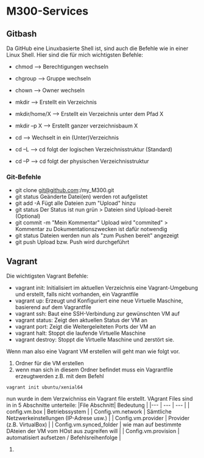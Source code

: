 # M300-Services

## Gitbash

Da GitHub eine Linuxbasierte Shell ist, sind auch die Befehle wie in einer Linux Shell. Hier sind die für mich wichtigsten Befehle:

* chmod --> Berechtigungen wechseln
* chgroup --> 		Gruppe wechseln
* chown	-->	Owner wechseln

* mkdir	-->	Erstellt ein Verzeichnis
* mkdir/home/X -->	Erstellt ein Verzeichnis unter dem Pfad X
* mkdir –p X --> 		Erstellt ganzer verzeichnisbaum X
* cd --> Wechselt in ein (Unter)Verzeichnis
* cd –L	-->	cd folgt der logischen Verzeichnisstruktur (Standard)
* cd –P	-->	cd folgt der physischen Verzeichnisstruktur

### Git-Befehle

*  git clone git@github.com:<Ihr Name>/my_M300.git
*  git status                       Geänderte Datei(en) werden rot aufgelistet
*  git add -A                      Fügt alle Dateien zum "Upload" hinzu
*  git status                      Der Status ist nun grün > Dateien sind Upload-bereit (Optional) 
*  git commit -m "Mein Kommentar"  Upload wird "commited" > Kommentar zu Dokumentationszwecken ist dafür notwendig
*  git status                      Dateien werden nun als "zum Pushen bereit" angezeigt
*  git push                        Upload bzw. Push wird durchgeführt

## Vagrant

Die wichtigsten Vagrant Befehle:

* vagrant init:       Initialisiert im aktuellen Verzeichnis eine Vagrant-Umgebung und erstellt, falls nicht vorhanden, ein Vagrantfile
* vagrant up:         Erzeugt und Konfiguriert eine neue Virtuelle Maschine, basierend auf dem Vagrantfile
* vagrant ssh:        Baut eine SSH-Verbindung zur gewünschten VM auf
* vagrant status:     Zeigt den aktuellen Status der VM an
* vagrant port:       Zeigt die Weitergeleiteten Ports der VM an
* vagrant halt:       Stoppt die laufende Virtuelle Maschine
* vagrant destroy:    Stoppt die Virtuelle Maschine und zerstört sie.

Wenn man also eine Vagrant VM erstellen will geht man wie folgt vor.

1. Ordner für die VM erstellen
2. wenn man sich in diesem Ordner befindet muss ein Vagrantfile erzeugtwerden z.B. mit dem Befehl 
```
vagrant init ubuntu/xenial64  
```
nun wurde in dem Verzwichniss ein Vagrant file erstellt. VAgrant Files sind in in 5 Abschnitte unterteile:
|File Abschnitt| Bedeutung |
|--- | --- | --- |
| config.vm.box | Betriebssystem |
| Config.vm.network | Sämtliche Netzwerkeinstellungen (IP-Adrese usw.) |
| Config.vm.provider | Provider (z.B. VirtualBox) |
| Config.vm.synced_folder | wie man auf bestimmte DAteien der VM vom HOst aus zugreifen will |
|  Config.vm.provision | automatisiert aufsetzen / Befehlsreihenfolge |

1. 